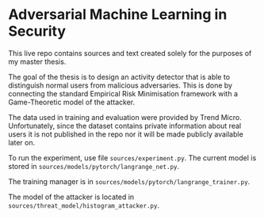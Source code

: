 # Adversarial Machine Learning in Security

This live repo contains sources and text created solely for the purposes of my master thesis. 

The goal of the thesis is to design an activity detector that is able to distinguish normal 
users from malicious adversaries. This is done by connecting the standard Empirical Risk Minimisation framework 
with a Game-Theoretic model of the attacker.

The data used in training and evaluation were provided by Trend Micro. Unfortunately, since the dataset contains
 private information about real users it is not published in the repo nor it will be made publicly available later on. 

To run the experiment, use file `sources/experiment.py`. The current model is 
stored in `sources/models/pytorch/langrange_net.py`. 

The training manager is in `sources/models/pytorch/langrange_trainer.py`.

The model of the attacker is located in `sources/threat_model/histogram_attacker.py`. 

 

